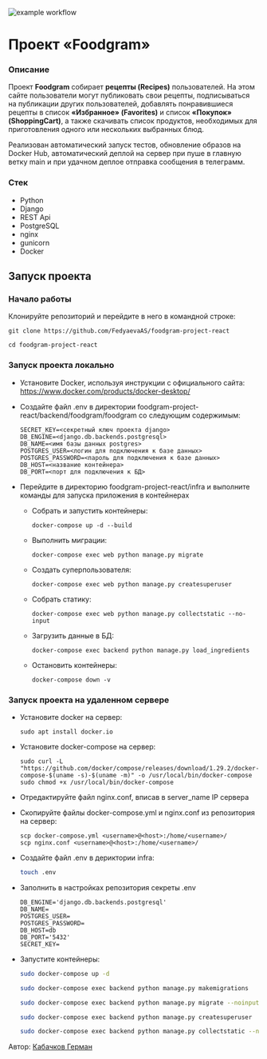 ![example workflow](https://github.com/tinkofoxil/foodgram-project-react/actions/workflows/foodgram_workflow.yml/badge.svg)

# Проект «Foodgram»

### Описание
Проект **Foodgram** собирает **рецепты (Recipes)** пользователей. На этом сайте пользователи могут публиковать свои рецепты, подписываться на публикации других пользователей, добавлять понравившиеся рецепты в список **«Избранное» (Favorites)** и список **«Покупок» (ShoppingCart)**, а также скачивать список продуктов, необходимых для приготовления одного или нескольких выбранных блюд.

Реализован автоматический запуск тестов, обновление образов на Docker Hub, автоматический деплой на сервер при пуше в главную ветку main и при удачном деплое отправка сообщения в телеграмм.

### Стек
- Python
- Django
- REST Api
- PostgreSQL
- nginx
- gunicorn
- Docker

## Запуск проекта

### Начало работы
Клонируйте репозиторий и перейдите в него в командной строке:
```
git clone https://github.com/FedyaevaAS/foodgram-project-react
```
```
cd foodgram-project-react
```
### Запуск проекта локально
- Установите Docker, используя инструкции с официального сайта:
https://www.docker.com/products/docker-desktop/
- Создайте файл .env в директории foodgram-project-react/backend/foodgram/foodgram со следующим содержимым:
    ```
    SECRET_KEY=<секретный ключ проекта django>
    DB_ENGINE=<django.db.backends.postgresql>
    DB_NAME=<имя базы данных postgres>
    POSTGRES_USER=<логин для подключения к базе данных>
    POSTGRES_PASSWORD=<пароль для подключения к базе данных>
    DB_HOST=<название контейнера>
    DB_PORT=<порт для подключения к БД>
    ```
- Перейдите в директорию foodgram-project-react/infra и выполните команды для запуска приложения в контейнерах

    - Собрать и запустить контейнеры:
        ```
        docker-compose up -d --build
        ```
    - Выполнить миграции:
        ```
        docker-compose exec web python manage.py migrate
        ```
    - Создать суперпользователя:
        ```
        docker-compose exec web python manage.py createsuperuser
        ```
    - Собрать статику:
        ```
        docker-compose exec web python manage.py collectstatic --no-input
        ```
    - Загрузить данные в БД:
        ```
        docker-compose exec backend python manage.py load_ingredients
        ```
    - Остановить контейнеры:
        ```
        docker-compose down -v 
        ```
### Запуск проекта на удаленном сервере
- Установите docker на сервер:
    ```
    sudo apt install docker.io
    ```
- Установите docker-compose на сервер:
    ```
    sudo curl -L "https://github.com/docker/compose/releases/download/1.29.2/docker-compose-$(uname -s)-$(uname -m)" -o /usr/local/bin/docker-compose
    sudo chmod +x /usr/local/bin/docker-compose
    ```
- Отредактируйте файл nginx.conf, вписав в server_name IP сервера
- Скопируйте файлы docker-compose.yml и nginx.conf из репозитория на сервер:
    ```
    scp docker-compose.yml <username>@<host>:/home/<username>/
    scp nginx.conf <username>@<host>:/home/<username>/
    ```

- Создайте файл .env в дериктории infra:

    ```bash
    touch .env
    ```
- Заполнить в настройках репозитория секреты .env

    ```
    DB_ENGINE='django.db.backends.postgresql'
    DB_NAME=
    POSTGRES_USER=
    POSTGRES_PASSWORD=
    DB_HOST=db
    DB_PORT='5432'
    SECRET_KEY=
    ```
- Запустите контейнеры:
    ```bash
    sudo docker-compose up -d
    ```
    ```bash
    sudo docker-compose exec backend python manage.py makemigrations
    ```
    ```bash
    sudo docker-compose exec backend python manage.py migrate --noinput
    ```
    ```bash
    sudo docker-compose exec backend python manage.py createsuperuser
    ```
    ```bash
    sudo docker-compose exec backend python manage.py collectstatic --no-input
    ```

Автор: [Кабачков Герман](https://github.com/tinkofoxil/foodgram-project-react)
